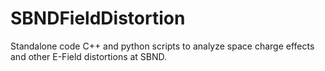 # SBNDFieldDistortion
Standalone code C++ and python scripts to analyze space charge effects and other E-Field distortions at SBND.
